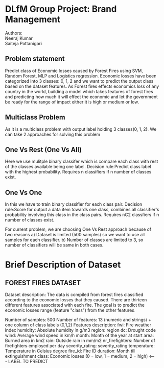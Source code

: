 # DLfM Group Project: Brand Management
Authors:<br>
Neeraj Kumar<br>
Saiteja Pottanigari<br>


## Problem statement
Predict class of Economic losses caused by Forest Fires using SVM, Random Forest, MLP and Logistics regression. Economic losses have been categorized into 3 classes: 0, 1, 2 and we want to predict the output class based on the dataset features. As Forest fires effects economics loss of any country in the world, building a model which takes features of forest fires and predicting how much it will effect the economic and let the government be ready for the range of impact either it is high or medium or low.

## Multiclass Problem
As it is a multiclass problem with output label holding 3 classes(0, 1, 2). We can take 2 approaches for solving this problem

## One Vs Rest (One Vs All)
Here we use mulitple binary classifer which is compare each class with rest of the classes available being one label. Decision rule:Predict class label with the highest probability. Requires n classifiers if n number of classes exist.

## One Vs One
In this we have to train binary classifier for each class pair. Decision rule:Score for output a data item towards one class, combines all classifier's probability involving this class in the class pairs. Requires nC2 classfiers if n number of classes exist.

For current problem, we are choosing One Vs Rest approach because of two reasons a) Dataset is limited (500 samples) so we want to use all samples for each classifier. b) Number of classes are limited to 3, so number of classifiers will be same in both cases.

# Brief Description of Dataset

## FOREST FIRES DATASET
Dataset description: The data is compiled from forest fires classified according to the economic losses that they caused. There are thirteen different features associated with each fire. The goal is to predict the economic losses range (feature "class") from the other features.

Number of samples: 500
Number of features: 13 (numeric and strings) + one column of class labels (0,1,2)
Features description:
    fwi: Fire weather index
    humidity: Absolute humidity in g/m3
    region: region
    dc: Drought code
    wind: Average wind speed in km/h
    month: Month of the year at start
    area: Burned area in km2
    rain: Outside rain in mm/m2
    nr_firefighters: Number of firefighters employed per day
    severity_rating: severity_rating
    temperature: Temperature in Celsius degree
    fire_id: Fire ID
    duration: Month till extinguishment
    class: Economic losses (0 = low, 1 = medium, 2 = high) <--- LABEL TO PREDICT


